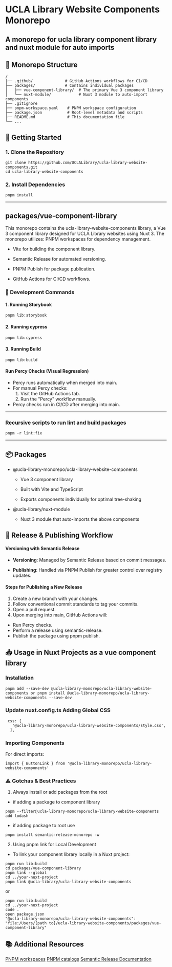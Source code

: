 # UCLA Library Website Components Monorepo

## A monorepo for ucla library component library and nuxt module for auto imports

## 📁 Monorepo Structure

```
/
├── .github/              # GitHub Actions workflows for CI/CD
├── packages/             # Contains individual packages
│   ├── vue-component-library/  # The primary Vue 3 component library
│   └── nuxt-module/            # Nuxt 3 module to auto-import components
├── .gitignore
├── pnpm-workspace.yaml    # PNPM workspace configuration
├── package.json           # Root-level metadata and scripts
├── README.md              # This documentation file
└── ...

```

## 🚀 Getting Started

### 1. Clone the Repository

```
git clone https://github.com/UCLALibrary/ucla-library-website-components.git
cd ucla-library-website-components
```

### 2. Install Dependencies

```
pnpm install
```

---

## packages/vue-component-library

This monorepo contains the ucla-library-website-components library, a Vue 3 component library designed for UCLA Library websites using Nuxt 3. The monorepo utilizes:
PNPM workspaces for dependency management.

- Vite for building the component library.

- Semantic Release for automated versioning.

- PNPM Publish for package publication.

- GitHub Actions for CI/CD workflows.

### 🔧 Development Commands

#### 1. Running Storybook

```
pnpm lib:storybook
```

#### 2. Running cypress

```
pnpm lib:cypress
```

#### 3. Running Build

```
pnpm lib:build
```

#### Run Percy Checks (Visual Regression)

- Percy runs automatically when merged into main.
- For manual Percy checks:
  1. Visit the GitHub Actions tab.
  2. Run the "Percy" workflow manually.
- Percy checks run in CI/CD after merging into main.

---

### Recursive scripts to run lint and build packages

```
pnpm -r lint:fix
```

---

## 📦 Packages

- @ucla-library-monorepo/ucla-library-website-components

  - Vue 3 component library

  - Built with Vite and TypeScript

  - Exports components individually for optimal tree-shaking

- @ucla-library/nuxt-module

  - Nuxt 3 module that auto-imports the above components

## 🔄 Release & Publishing Workflow

#### Versioning with Semantic Release

- **Versioning**: Managed by Semantic Release based on commit messages.

- **Publishing**: Handled via PNPM Publish for greater control over registry updates.

#### Steps for Publishing a New Release

1. Create a new branch with your changes.
2. Follow conventional commit standards to tag your commits.
3. Open a pull request.
4. Upon merging into main, GitHub Actions will:

- Run Percy checks.
- Perform a release using semantic-release.
- Publish the package using pnpm publish.

## 📥 Usage in Nuxt Projects as a vue component library

### Installation

```
pnpm add --save-dev @ucla-library-monorepo/ucla-library-website-components or pnpm install @ucla-library-monorepo/ucla-library-website-components --save-dev
```

### Update nuxt.config.ts Adding Global CSS

```
 css: [
   '@ucla-library-monorepo/ucla-library-website-components/style.css',
  ],
```

### Importing Components

For direct imports:

```
import { ButtonLink } from '@ucla-library-monorepo/ucla-library-website-components'
```

### ⚠️ Gotchas & Best Practices

1. Always install or add packages from the root

- if adding a package to component library

```
pnpm --filter@ucla-library-monorepo/ucla-library-website-components add lodash
```

- if adding package to root use

```
pnpm install semantic-release-monorepo -w
```

2. Using pnpm link for Local Development

- To link your component library locally in a Nuxt project:

```
pnpm run lib:build
cd packages/vue-component-library
pnpm link --global
cd ../your-nuxt-project
pnpm link @ucla-library/ucla-library-website-components
```

or

```
pnpm run lib:build
cd ../your-nuxt-project
code .
open package.json
"@ucla-library-monorepo/ucla-library-website-components": "file:/Users/[path to]/ucla-library-website-components/packages/vue-component-library"
```

## 📚 Additional Resources

[PNPM workspaces](https://pnpm.io/workspaces)
[PNPM catalogs](https://pnpm.io/catalogs)
[Semantic Release Documentation](https://semantic-release.gitbook.io/semantic-release/usage/configuration)
